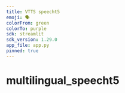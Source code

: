 ```yaml
---
title: VTTS speecht5
emoji: 🗣️
colorFrom: green
colorTo: purple
sdk: streamlit
sdk_version: 1.29.0
app_file: app.py
pinned: true
---
```


# multilingual_speecht5
